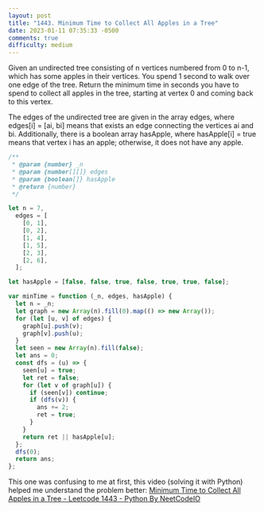 ```yaml
---
layout: post
title: "1443. Minimum Time to Collect All Apples in a Tree"
date: 2023-01-11 07:35:33 -0500
comments: true
difficulty: medium
---
```


Given an undirected tree consisting of n vertices numbered from 0 to n-1, which has some apples in their vertices. You spend 1 second to walk over one edge of the tree. Return the minimum time in seconds you have to spend to collect all apples in the tree, starting at vertex 0 and coming back to this vertex.

The edges of the undirected tree are given in the array edges, where edges[i] = [ai, bi] means that exists an edge connecting the vertices ai and bi. Additionally, there is a boolean array hasApple, where hasApple[i] = true means that vertex i has an apple; otherwise, it does not have any apple.

```javascript
/**
 * @param {number} _n
 * @param {number[][]} edges
 * @param {boolean[]} hasApple
 * @return {number}
 */

let n = 7,
  edges = [
    [0, 1],
    [0, 2],
    [1, 4],
    [1, 5],
    [2, 3],
    [2, 6],
  ];

let hasApple = [false, false, true, false, true, true, false];

var minTime = function (_n, edges, hasApple) {
  let n = _n;
  let graph = new Array(n).fill(0).map(() => new Array());
  for (let [u, v] of edges) {
    graph[u].push(v);
    graph[v].push(u);
  }
  let seen = new Array(n).fill(false);
  let ans = 0;
  const dfs = (u) => {
    seen[u] = true;
    let ret = false;
    for (let v of graph[u]) {
      if (seen[v]) continue;
      if (dfs(v)) {
        ans += 2;
        ret = true;
      }
    }
    return ret || hasApple[u];
  };
  dfs(0);
  return ans;
};
```

This one was confusing to me at first, this video (solving it with Python) helped me understand the problem better: [Minimum Time to Collect All Apples in a Tree - Leetcode 1443 - Python By NeetCodeIO](https://www.youtube.com/watch?v=Xdt5Z583auM)
